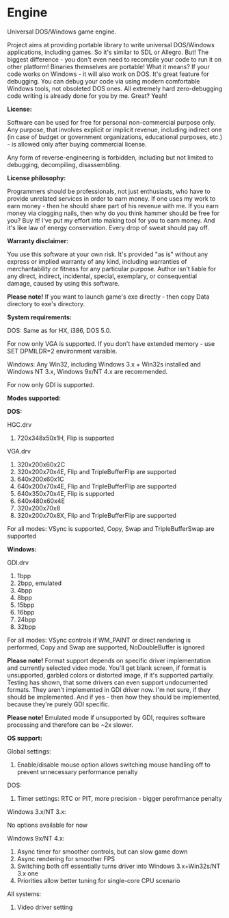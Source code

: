 # Engine
Universal DOS/Windows game engine.

Project aims at providing portable library to write universal DOS/Windows applications, including games. So it's similar to SDL or Allegro. But! The biggest difference - you don't even need to recompile your code to run it on other platform! Binaries themselves are portable! What it means? If your code works on Windows - it will also work on DOS. It's great feature for debugging. You can debug your code via using modern comfortable Windows tools, not obsoleted DOS ones. All extremely hard zero-debugging code writing is already done for you by me. Great? Yeah!

**License:**

Software can be used for free for personal non-commercial purpose only. Any purpose, that involves explicit or implicit revenue, including indirect one (in case of budget or government organizations, educational purposes, etc.) - is allowed only after buying commercial license.

Any form of reverse-engineering is forbidden, including but not limited to debugging, decompiling, disassembling.

**License philosophy:**

Programmers should be professionals, not just enthusiasts, who have to provide unrelated services in order to earn money. If one uses my work to earn money - then he should share part of his revenue with me. If you earn money via clogging nails, then why do you think hammer should be free for you? Buy it! I've put my effort into making tool for you to earn money. And it's like law of energy conservation. Every drop of sweat should pay off.

**Warranty disclaimer:** 

You use this software at your own risk. It's provided "as is" without any express or implied warranty of any kind, including warranties of merchantability or fitness for any particular purpose. Author isn't liable for any direct, indirect, incidental, special, exemplary, or consequential damage, caused by using this software.

**Please note!** If you want to launch game's exe directly - then copy Data directory to exe's directory.

**System requirements:**

DOS: Same as for HX, i386, DOS 5.0.

For now only VGA is supported. If you don't have extended memory - use SET DPMILDR=2 environment varaible.

Windows: Any Win32, including Windows 3.x + Win32s installed and Windows NT 3.x, Windows 9x/NT 4.x are recommended.

For now only GDI is supported.

**Modes supported:**

**DOS:**

HGC.drv
1) 720x348x50x1H, Flip is supported

VGA.drv
1) 320x200x60x2C
2) 320x200x70x4E, Flip and TripleBufferFlip are supported
3) 640x200x60x1C
4) 640x200x70x4E, Flip and TripleBufferFlip are supported
5) 640x350x70x4E, Flip is supported
6) 640x480x60x4E
7) 320x200x70x8
8) 320x200x70x8X, Flip and TripleBufferFlip are supported

For all modes: VSync is supported, Copy, Swap and TripleBufferSwap are supported

**Windows:**

GDI.drv
1) 1bpp
2) 2bpp, emulated
3) 4bpp
4) 8bpp
5) 15bpp
6) 16bpp
7) 24bpp
8) 32bpp

For all modes: VSync controls if WM_PAINT or direct rendering is performed, Copy and Swap are supported, NoDoubleBuffer is ignored

**Please note!** Format support depends on specific driver implementation and currently selected video mode. You'll get blank screen, if format is unsupported, garbled colors or distorted image, if it's supported partially. Testing has shown, that some drivers can even support undocumented formats. They aren't implemented in GDI driver now. I'm not sure, if they should be implemented. And if yes - then how they should be implemented, because they're purely GDI specific.

**Please note!** Emulated mode if unsupported by GDI, requires software processing and therefore can be ~2x slower.

**OS support:**

Global settings:

1) Enable/disable mouse option allows switching mouse handling off to prevent unnecessary performance penalty

DOS:

1) Timer settings: RTC or PIT, more precision - bigger perofrmance penalty

Windows 3.x/NT 3.x:

No options available for now

Windows 9x/NT 4.x:

1) Async timer for smoother controls, but can slow game down
2) Async rendering for smoother FPS
3) Switching both off essentially turns driver into Windows 3.x+Win32s/NT 3.x one
4) Priorities allow better tuning for single-core CPU scenario

All systems:

1) Video driver setting
